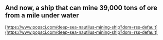 ## And now, a ship that can mine 39,000 tons of ore from a mile under water
  
  [https://www.popsci.com/deep-sea-nautilus-mining-ship?dom=rss-default](https://www.popsci.com/deep-sea-nautilus-mining-ship?dom=rss-default)